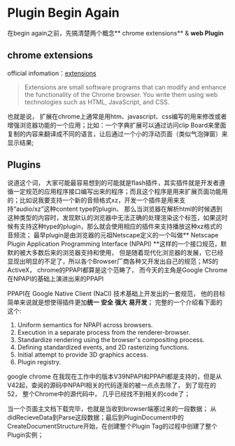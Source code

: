 # Plugin Begin Again

在begin again之前，先搞清楚两个概念** chrome extensions** & **web Plugin**

## chrome extensions

official infomation：[extensions](https://developer.chrome.com/extensions)

> Extensions are small software programs that can modify and enhance the functionality of the Chrome browser. You write them using web technologies such as HTML, JavaScript, and CSS.

也就是说， 扩展在chrome上通常是用htm、javascript、css编写的用来修改或者增强浏览器功能的一个应用；比如：一个字典扩展可以通过访问clip Board来里面复制的内容来翻译成不同的语言，让后通过一个小的浮动页面（类似气泡弹窗）来显示结果;

## Plugins

说道这个词， 大家可能最容易想到的可能就是flash插件，其实插件就是开发者遵循一定规范的应用程序接口编写出来的程序；而且这个程序是用来扩展页面功能用的；比如说我要支持一个新的音频格式xz，开发一个插件是用来支持“audio\/xz”这种content type的plugin、 那么当浏览器在解析html的时候遇到这种类型的内容时，发现默认的浏览器中无法正确的处理渲染这个标签，如果这时候有支持这种type的plugin，那么就会使用相应的插件来支持播放这种xz格式的音频流；
最早plugin是由浏览器的元祖Netscape定义的一个叫做** Netscape Plugin Application Programming Interface \(NPAPI\) **这样的一个接口规范，默默的被大多数后来的浏览器支持和使用， 但是随着现代化浏览器的发展，它已经显现出明显的不足了，所以各个Browser厂商各种又开发出自己的规范；MS的ActiveX， chrome的PPAPI都算是这个范畴了， 而今天的主角是Google Chrome在NPAPI的基础上演进出来的PPAPI

PPAPI在 Google Native Client \(NaCl\) 技术基础上开发出的一套规范， 他的目标简单来说就是想使得插件更加**统一** **安全** **强大** **易开发**；
完整的一个介绍看下面的这个:

1. Uniform semantics for NPAPI across browsers.
2. Execution in a separate process from the renderer-browser.
3. Standardize rendering using the browser's compositing process.
4. Defining standardized events, and 2D rasterizing functions.
5. Initial attempt to provide 3D graphics access.
6. Plugin registry.

google chrome 在我现在工作中的版本V39NPAPI和PPAPI都是支持的，但是从V42起，查阅的源码中NPAPI相关的代码逐渐的被一点点去除了， 到了现在的52， 整个Chrome中的源代码中， 几乎已经找不到相关的code了；

当一个页面主文档下载完毕，也就是当收到browser端塞过来的一段数据； 从didRecieveData到Parse这段数据；最后到PluginDocument中的CreateDocumentStructure开始，在创建整个Plugin Tag的过程中创建了整个Plugin实例；


